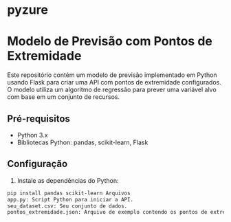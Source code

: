 # pyzure
# Modelo de Previsão com Pontos de Extremidade

Este repositório contém um modelo de previsão implementado em Python usando Flask para criar uma API com pontos de extremidade configurados. O modelo utiliza um algoritmo de regressão para prever uma variável alvo com base em um conjunto de recursos.

## Pré-requisitos

- Python 3.x
- Bibliotecas Python: pandas, scikit-learn, Flask

## Configuração

1. Instale as dependências do Python:

```bash
pip install pandas scikit-learn Arquivos
app.py: Script Python para iniciar a API.
seu_dataset.csv: Seu conjunto de dados.
pontos_extremidade.json: Arquivo de exemplo contendo os pontos de extremidade da API.
